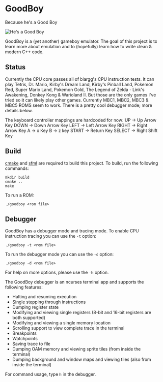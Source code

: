 # GoodBoy

Because he's a Good Boy

![He's a Good Boy](https://raw.githubusercontent.com/0ctobyte/goodboy/master/goodboy.png)

GoodBoy is a (yet another) gameboy emulator. The goal of this project is to learn more about emulation and to (hopefully) learn how to write clean & modern C++ code.

## Status

Currently the CPU core passes all of blargg's CPU instruction tests. It can play Tetris, Dr. Mario, Kirby's Dream Land, Kirby's Pinball Land, Pokemon Red,
Super Mario Land, Pokemon Gold, The Legend of Zelda - Link's Awakening, Donkey Kong  & Warioland II.
But those are the only games I've tried so it can likely play other games. Currently MBC1, MBC2, MBC3 & MBC5 ROMS seem to work.
There is a pretty cool debugger mode; more details below.

The keyboard controller mappings are hardcoded for now:
UP     -> Up Arrow Key
DOWN   -> Down Arrow Key
LEFT   -> Left Arrow Key
RIGHT  -> Right Arrow Key
A      -> x Key
B      -> z key
START  -> Return Key
SELECT -> Right Shift Key

## Build

[cmake](https://cmake.org) and [sfml](https://www.sfml-dev.org) are required to build this project. To build, run the following commands:

```
mkdir build
cmake ..
make
```

To run a ROM:

```
./goodboy <rom file>
```

## Debugger

GoodBoy has a debugger mode and tracing mode. To enable CPU instruction tracing you can use the `-t` option:

```
./goodboy -t <rom file>
```

To run the debugger mode you can use the `-d` option:

```
./goodboy -d <rom file>
```

For help on more options, please use the `-h` option.

The GoodBoy debugger is an ncurses terminal app and supports the following features:

* Halting and resuming execution
* Single stepping through instructions
* Dumping register state
* Modifying and viewing single registers (8-bit and 16-bit registers are both supported)
* Modifying and viewing a single memory location
* Scrolling support to view complete trace in the terminal
* Breakpoints
* Watchpoints
* Saving trace to file
* Dumping OAM memory and viewing sprite tiles (from inside the terminal)
* Dumping background and window maps and viewing tiles (also from inside the terminal)

For command usage, type `h` in the debugger.
